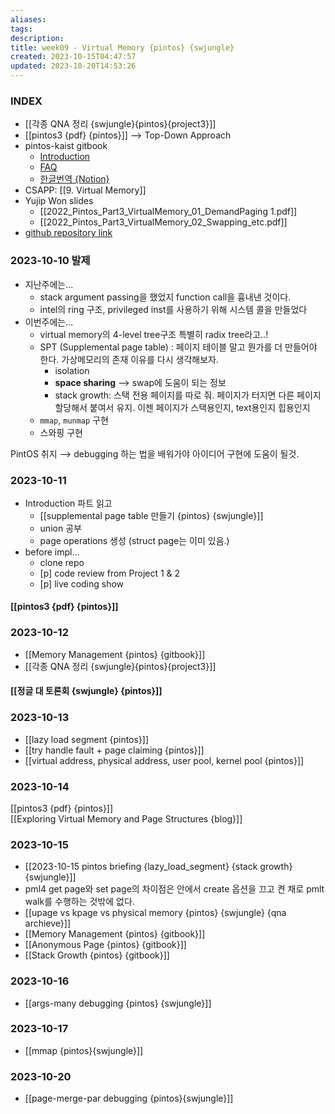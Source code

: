 ```yaml
---
aliases: 
tags: 
description:
title: week09 - Virtual Memory {pintos} {swjungle}
created: 2023-10-15T04:47:57
updated: 2023-10-20T14:53:26
---
```


### INDEX

- [[각종 QNA 정리 {swjungle}{pintos}{project3}]]
- [[pintos3 {pdf} {pintos}]] ⟶ Top-Down Approach
- pintos-kaist gitbook
	- [Introduction](https://casys-kaist.github.io/pintos-kaist/project3/introduction.html)
	- [FAQ](https://casys-kaist.github.io/pintos-kaist/project3/FAQ.html)
	- [한글번역 {Notion}](https://www.notion.so/PROJECT-3-VIRTUAL-MEMORY-d16fc8d04f4d4829b7e25691a235901c)
- CSAPP: [[9. Virtual Memory]]
- Yujip Won slides
	- [[2022_Pintos_Part3_VirtualMemory_01_DemandPaging 1.pdf]]
	- [[2022_Pintos_Part3_VirtualMemory_02_Swapping_etc.pdf]]
- [github repository link](https://github.com/ChoiWheatley/swjungle-week07-09)

### 2023-10-10 발제

- 지난주에는...
	- stack argument passing을 했었지 function call을 흉내낸 것이다.
	- intel의 ring 구조, privileged inst를 사용하기 위해 시스템 콜을 만들었다
- 이번주에는...
	- virtual memory의 4-level tree구조 특별히 radix tree라고..!
	- SPT (Supplemental page table) : 페이지 테이블 말고 뭔가를 더 만들어야 한다. 가상메모리의 존재 이유를 다시 생각해보자.
		- isolation
		- **space sharing** ⟶ swap에 도움이 되는 정보
		- stack growth: 스택 전용 페이지를 따로 줘. 페이지가 터지면 다른 페이지 할당해서 붙여서 유지. 이젠 페이지가 스택용인지, text용인지 힙용인지
	- `mmap`, `munmap` 구현
	- 스와핑 구현

PintOS 취지 ⟶ debugging 하는 법을 배워가야 아이디어 구현에 도움이 될것.

### 2023-10-11

- Introduction 파트 읽고
	- [[supplemental page table 만들기 {pintos} {swjungle}]]
	- union 공부
	- page operations 생성 (struct page는 이미 있음.)
- before impl...
	- clone repo
	- [p] code review from Project 1 & 2
	- [p] live coding show

#### [[pintos3 {pdf} {pintos}]]

### 2023-10-12

- [[Memory Management {pintos} {gitbook}]]
- [[각종 QNA 정리 {swjungle}{pintos}{project3}]]

#### [[정글 대 토론회 {swjungle} {pintos}]]

### 2023-10-13

- [[lazy load segment {pintos}]]
- [[try handle fault + page claiming {pintos}]]
- [[virtual address, physical address, user pool, kernel pool {pintos}]]

### 2023-10-14

[[pintos3 {pdf} {pintos}]]  
[[Exploring Virtual Memory and Page Structures {blog}]]

### 2023-10-15

- [[2023-10-15 pintos briefing {lazy_load_segment} {stack growth} {swjungle}]]
- pml4 get page와 set page의 차이점은 안에서 create 옵션을 끄고 켠 채로 pmlt walk를 수행하는 것밖에 없다.
- [[upage vs kpage vs physical memory {pintos} {swjungle} {qna archieve}]]
- [[Memory Management {pintos} {gitbook}]]
- [[Anonymous Page {pintos} {gitbook}]]
- [[Stack Growth {pintos} {gitbook}]]

### 2023-10-16

- [[args-many debugging {pintos} {swjungle}]]

### 2023-10-17

- [[mmap {pintos}{swjungle}]]

### 2023-10-20

- [[page-merge-par debugging {pintos}{swjungle}]]